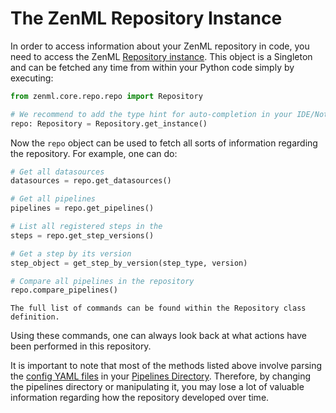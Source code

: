 # The ZenML Repository Instance

In order to access information about your ZenML repository in code, you need to access the ZenML [Repository instance](https://github.com/maiot-io/zenml/blob/main/zenml/core/repo/repo.py). 
This object is a Singleton and can be fetched any time from within your Python code simply by executing:

```python
from zenml.core.repo.repo import Repository

# We recommend to add the type hint for auto-completion in your IDE/Notebook
repo: Repository = Repository.get_instance()
```

Now the `repo` object can be used to fetch all sorts of information regarding the repository. For example, one can do:

```python
# Get all datasources
datasources = repo.get_datasources()

# Get all pipelines
pipelines = repo.get_pipelines()

# List all registered steps in the 
steps = repo.get_step_versions()

# Get a step by its version
step_object = get_step_by_version(step_type, version)

# Compare all pipelines in the repository
repo.compare_pipelines()
```
```{note}
The full list of commands can be found within the Repository class definition.
```

Using these commands, one can always look back at what actions have been performed in this repository. 

It is important to note that most of the methods listed above involve parsing the [config YAML files](../pipelines/what-is-a-pipeline.md) in your [Pipelines Directory](pipeline-directory.md). Therefore, by changing the pipelines directory or manipulating it, you may lose a lot of valuable information regarding how the repository developed over time.
